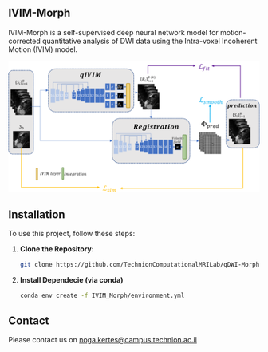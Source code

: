 ## IVIM-Morph

IVIM-Morph is a self-supervised deep neural network model for motion-corrected quantitative analysis of DWI data using the Intra-voxel Incoherent Motion (IVIM) model.

![image](ivimmorph_arch.png)

## Installation

To use this project, follow these steps:

1. **Clone the Repository:**
   ```sh
   git clone https://github.com/TechnionComputationalMRILab/qDWI-Morph.git
2. **Install Dependecie (via conda)**
   ```sh
   conda env create -f IVIM_Morph/environment.yml

## Contact

Please contact us on noga.kertes@campus.technion.ac.il


